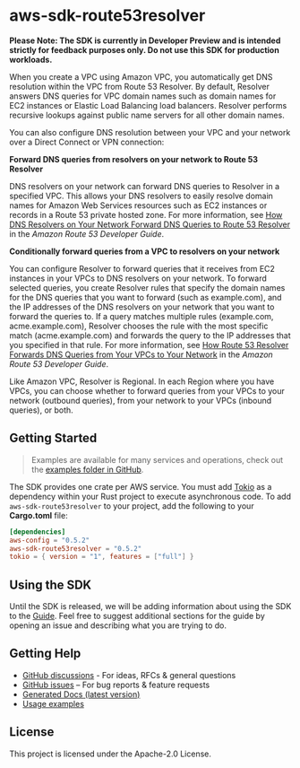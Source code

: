 # aws-sdk-route53resolver

**Please Note: The SDK is currently in Developer Preview and is intended strictly for
feedback purposes only. Do not use this SDK for production workloads.**

When you create a VPC using Amazon VPC, you automatically get DNS resolution within the VPC from Route 53 Resolver. By default, Resolver answers DNS queries for VPC domain names such as domain names for EC2 instances or Elastic Load Balancing load balancers. Resolver performs recursive lookups against public name servers for all other domain names.

You can also configure DNS resolution between your VPC and your network over a Direct Connect or VPN connection:

__Forward DNS queries from resolvers on your network to Route 53 Resolver__

DNS resolvers on your network can forward DNS queries to Resolver in a specified VPC. This allows your DNS resolvers to easily resolve domain names for Amazon Web Services resources such as EC2 instances or records in a Route 53 private hosted zone. For more information, see [How DNS Resolvers on Your Network Forward DNS Queries to Route 53 Resolver](https://docs.aws.amazon.com/Route53/latest/DeveloperGuide/resolver.html#resolver-overview-forward-network-to-vpc) in the _Amazon Route 53 Developer Guide_.

__Conditionally forward queries from a VPC to resolvers on your network__

You can configure Resolver to forward queries that it receives from EC2 instances in your VPCs to DNS resolvers on your network. To forward selected queries, you create Resolver rules that specify the domain names for the DNS queries that you want to forward (such as example.com), and the IP addresses of the DNS resolvers on your network that you want to forward the queries to. If a query matches multiple rules (example.com, acme.example.com), Resolver chooses the rule with the most specific match (acme.example.com) and forwards the query to the IP addresses that you specified in that rule. For more information, see [How Route 53 Resolver Forwards DNS Queries from Your VPCs to Your Network](https://docs.aws.amazon.com/Route53/latest/DeveloperGuide/resolver.html#resolver-overview-forward-vpc-to-network) in the _Amazon Route 53 Developer Guide_.

Like Amazon VPC, Resolver is Regional. In each Region where you have VPCs, you can choose whether to forward queries from your VPCs to your network (outbound queries), from your network to your VPCs (inbound queries), or both.

## Getting Started

> Examples are available for many services and operations, check out the
> [examples folder in GitHub](https://github.com/awslabs/aws-sdk-rust/tree/main/examples).

The SDK provides one crate per AWS service. You must add [Tokio](https://crates.io/crates/tokio)
as a dependency within your Rust project to execute asynchronous code. To add `aws-sdk-route53resolver` to
your project, add the following to your **Cargo.toml** file:

```toml
[dependencies]
aws-config = "0.5.2"
aws-sdk-route53resolver = "0.5.2"
tokio = { version = "1", features = ["full"] }
```

## Using the SDK

Until the SDK is released, we will be adding information about using the SDK to the
[Guide](https://github.com/awslabs/aws-sdk-rust/blob/main/Guide.md). Feel free to suggest
additional sections for the guide by opening an issue and describing what you are trying to do.

## Getting Help

* [GitHub discussions](https://github.com/awslabs/aws-sdk-rust/discussions) - For ideas, RFCs & general questions
* [GitHub issues](https://github.com/awslabs/aws-sdk-rust/issues/new/choose) – For bug reports & feature requests
* [Generated Docs (latest version)](https://awslabs.github.io/aws-sdk-rust/)
* [Usage examples](https://github.com/awslabs/aws-sdk-rust/tree/main/examples)

## License

This project is licensed under the Apache-2.0 License.

